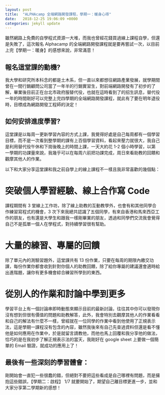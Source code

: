 ```yaml
---
layout: post
title:  "ALPHAcamp 全端網路開發課程，學期一：暖身心得"
date:   2018-12-25 19:06:09 +0000
categories: jekyll update
---
```

雖然網路上免費的自學程式資源一大堆，而我也曾經花錢買過線上課程自學，但還是失敗了，這次報名 Alphacamp 的全端網路開發課程就是要再嘗試一次，以目前上完【學期一：暖身】的感想來說，非常滿意！

## 報名這堂課的動機?
我大學和研究所本科念的都是土木系，但一直以來都想往網路產業發展，就學期間曾在一間行銷顧問公司當了一年半的行銷實習生，對前端網路開發有了初步的了解，畢業後目前正在台北市政府服替代役，也就在這時看到了的招生訊息，替代役一年的時間剛好可以完整上完四學期的全端網路開發課程，就此有了要在明年退役時，目標成為網路開發工程師的決定！

## 如何安排進度學習?
這堂課是以每周一更新學習內容的方式上課，我覺得好處是自己每周都有一個學習目標，而不是一次看到整學期的課有上百個學習資料，看起來壓力就很大，我自己是利用替代役午休和下崗後晚上的時間上課，一天大約花 1-2 個小時學習，以第一學期的功課量來說，我幾乎可以在每周六前把功課完成，周日來看助教的回饋和觀摩其他人的作業。

以下和大家分享這堂課和我之前自學上的線上課程不一樣且我非常喜歡的幾個點：

# 突破個人學習經驗、線上合作寫 Code
課程期間有 3 堂線上工作坊，除了線上助教的互動教學外，也會有和其他同學合作練習寫程式的機會，3 次下來我總共認識了五個同學，有來自香港和馬來西亞工作的朋友，也有還是大學生和跟我一樣剛畢業的朋友，透過和同學們交流我會覺得自己不是孤單一個人在學程式，對持續學習很有幫助。

# 大量的練習、專屬的回饋
除了單元內的測驗習題外，這堂課共有 13 份作業，只要在每周的期限內繳交功課，每份作業你都會收到針對你個人的助教回饋，除了給你專屬的建議還會適時給出進階題，讓你有更多機會綜合練習所學到的東西。

# 從別人的作業和討論中學到更多
學習平台上有一個討論串即時動態來顯示目前的最新討論，往往其中你可以發現你沒有想到但很有價值的問題和助教解答，此外，我會特別去觀摩其他人的作業看看和自己的解法有什麼不一樣，曾經就在一位同學的作業中看到他使用了正規表示法，這是學期一課程沒有包含的內容，雖然我後來有自己先查過資料但還是看不懂他是如何應用在作業中，於是就留言請教他，而他也馬上回覆和我分享他的做法，恰巧的是在我初步了解正規表示法的當天，我剛好在 google sheet 上要做一個簡單的 Email 驗證，就成功的應用上了！

## 最後有一些深刻的學習體會：
剛開始會一直犯一些很蠢的錯，但絕對不要把這些看成是自己哪裡有問題，而是擁抱這些錯誤，【學期二：啟程】 1/7 就要開始了，期望自己離目標更進一步，並和大家分享第二學期新的感想！
